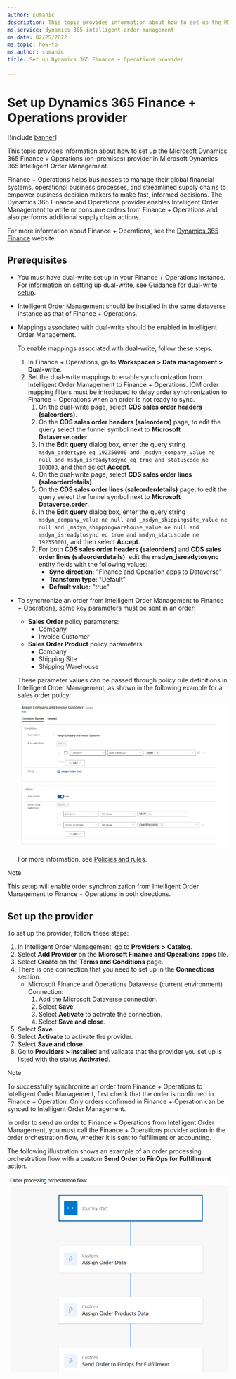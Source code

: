 ```yaml
---
author: sumanic
description: This topic provides information about how to set up the Microsoft Dynamics 365 Finance and Operations (on-premises) provider in Microsoft Dynamics 365 Intelligent Order Management.
ms.service: dynamics-365-intelligent-order-management
ms.date: 02/25/2022
ms.topic: how-to
ms.author: sumanic
title: Set up Dynamics 365 Finance + Operations provider

---
```


# Set up Dynamics 365 Finance + Operations provider

[!include [banner](includes/banner.md)]

This topic provides information about how to set up the Microsoft Dynamics 365 Finance + Operations (on-premises) provider in Microsoft Dynamics 365 Intelligent Order Management.

Finance + Operations helps businesses to manage their global financial systems, operational business processes, and streamlined supply chains to empower business decision makers to make fast, informed decisions. The Dynamics 365 Finance and Operations provider enables Intelligent Order Management to write or consume orders from Finance + Operations and also performs additional supply chain actions.  

For more information about Finance + Operations, see the [Dynamics 365 Finance](https://dynamics.microsoft.com/finance/overview/) website. 

## Prerequisites 

- You must have dual-write set up in your Finance + Operations instance. For information on setting up dual-write, see [Guidance for dual-write setup](/dynamics365/fin-ops-core/dev-itpro/data-entities/dual-write/connection-setup).
- Intelligent Order Management should be installed in the same dataverse instance as that of Finance + Operations.
- Mappings associated with dual-write should be enabled in Intelligent Order Management. 

  To enable mappings associated with dual-write, follow these steps.

  1. In Finance + Operations, go to **Workspaces \> Data management \> Dual-write**.
  1. Set the dual-write mappings to enable synchronization from Intelligent Order Management to Finance + Operations. IOM order mapping filters must be introduced to delay order synchronization to Finance + Operations when an order is not ready to sync.
      1. On the dual-write page, select **CDS sales order headers (saleorders)**.
      1. On the **CDS sales order headers (saleorders)** page, to edit the query select the funnel symbol next to **Microsoft Dataverse.order**.
      1. In the **Edit query** dialog box, enter the query string `msdyn_ordertype eq 192350000 and _msdyn_company_value ne null and msdyn_isreadytosync eq true and statuscode ne 100003`, and then select **Accept**. 
      1. On the dual-write page, select **CDS sales order lines (saleorderdetails)**.
      1. On the **CDS sales order lines (saleorderdetails)** page, to edit the query select the funnel symbol next to **Microsoft Dataverse.order**.
      1. In the **Edit query** dialog box, enter the query string `msdyn_company_value ne null and _msdyn_shippingsite_value ne null and _msdyn_shippingwarehouse_value ne null and msdyn_isreadytosync eq true and msdyn_statuscode ne 192350001`, and then select **Accept**.   
      1. For both **CDS sales order headers (saleorders)** and **CDS sales order lines (saleorderdetails)**, edit the **msdyn_isreadytosync** entity fields with the following values:
          - **Sync direction**: "Finance and Operation apps to Dataverse"
          - **Transform type**: "Default"   
          - **Default value**: "true" 
- To synchronize an order from Intelligent Order Management to Finance + Operations, some key parameters must be sent in an order: 
    - **Sales Order** policy parameters:
        - Company
        - Invoice Customer
    - **Sales Order Product** policy parameters:
        - Company
        - Shipping Site
        - Shipping Warehouse
   
   These parameter values can be passed through policy rule definitions in Intelligent Order Management, as shown in the following example for a sales order policy:
   
   ![DW Sales Order Entity Mapping](media/SOHeaderPolicy.png)
    
   For more information, see [Policies and rules](policies-rules.md).
   
 > [!NOTE]
 > This setup will enable order synchronization from Intelligent Order Management to Finance + Operations in both directions. 
  
## Set up the provider

To set up the provider, follow these steps: 

1.  In Intelligent Order Management, go to **Providers > Catalog**.
1.  Select **Add Provider** on the **Microsoft Finance and Operations apps** tile.
1.  Select **Create** on the **Terms and Conditions** page.
1.  There is one connection that you need to set up in the **Connections** section.
    - Microsoft Finance and Operations Dataverse (current environment) Connection:
       1. Add the Microsoft Dataverse connection.
       1. Select **Save**.
       1. Select **Activate** to activate the connection.
       1. Select **Save and close**.
1. Select **Save**.
1. Select **Activate** to activate the provider.
1. Select **Save and close**.
1. Go to **Providers \> Installed** and validate that the provider you set up is listed with the status **Activated**.

> [!NOTE]
> To successfully synchronize an order from Finance + Operations to Intelligent Order Management, first check that the order is confirmed in Finance + Operation. Only orders confirmed in Finance + Operation can be synced to Intelligent Order Management.

In order to send an order to Finance + Operations from Intelligent Order Management, you must call the Finance + Operations provider action in the order orchestration flow, whether it is sent to fulfillment or accounting.

The following illustration shows an example of an order processing orchestration flow with a custom **Send Order to FinOps for Fulfillment** action.

![Orchestration flow with a custom Send Order to FinOps for Fulfillment action](media/F&OFlow.png)




